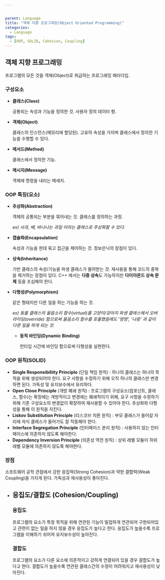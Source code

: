 ```yaml
---


parent: Language
title: "객체 지향 프로그래밍(Object Oriented Programming)"
categories:
  - Language
tags:
  - [OOP, SOLID, Cohesion, Coupling]
---
```


## 객체 지향 프로그래밍

프로그램의 모든 것을 객체(Object)로 취급하는 프로그래밍 패러다임.



### 구성요소

- **클래스(Class)**

  공통되는 속성과 기능을 정의한 것. 사용자 정의 데이터 형.

- **객체(Object)**

  클래스의 인스턴스(메모리에 할당된). 고유의 속성을 가지며 클래스에서 정의한 기능을 수행할 수 있다.

- **메서드(Method)**

  클래스에서 정의한 기능.

- **메시지(Message)**

  객체에 명령을 내리는 메세지.

  

### OOP 특징(요소)

- **추상화(Abstraction)**

  객체의 공통되는 부분을 묶어내는 것. 클래스를 정의하는 과정.

  *ex) 사과, 배, 바나나는 과일 이라는 클래스로 추상화할 수 있다.*

- **캡슐화(Encapsulation)**

  속성과 기능을 한데 묶고 접근을 제어하는 것. 정보은닉의 장점이 있다.

- **상속(Inheritance)**

  기반 클래스의 속성/기능을 파생 클래스가 물려받는 것. 재사용을 통해 코드의 중복을 제거하는 장점이 있다. C++ 에서는 **다중 상속**도 가능하지만 **다이아몬드 상속 문제** 등을 조심해야 한다.

- **다형성(Polymorphism)**

  같은 형태지만 다른 일을 하는 기능을 하는 것.

  *ex) 동물 클래스의 울음소리 함수(virtual)를 고양이/강아지 파생 클래스에서 오버라이딩(override) 함으로써 울음소리 함수를 호출했음에도 '멍멍', '냐옹' 과 같이 다른 일을 하게 되는 것.*

  - **동적 바인딩(Dynamic Binding)**

    런타임 시간에 바인딩 함으로써 다형성을 실현한다.

  

### OOP 원칙(SOLID)

- **Single Responsibiliity Principle** (단일 책임 원칙) : 하나의 클래스는 하나의 목적을 위해 생성되어야 한다. 요구 사항을 수정하기 위해 오직 하나의 클래스만 변경하면 된다. 가독성 및 유지보수에서 유리하다.
- **Open Close Principle** (개방 폐쇄 원칙) : 프로그램의 구성요소(컴포넌트, 클래스, 함수)는 확장에는 개방적이고 변경에는 폐쇄적이기 위해, 요구 사항을 수정하기 위해 기존 구성요소의 변경없이 확장하여 재사용할 수 있어야 한다. 추상화와 다형성을 통해 이 원칙을 지킨다.
- **Liskov Substitution Principle** (리스코브 치환 원칙) : 부모 클래스가 들어갈 자리에 자식 클래스가 들어가도 잘 작동해야 한다.
- **Interface Segregation Principle** (인터페이스 분리 원칙) : 사용하지 않는 인터페이스에 의존하지 않도록 해야한다.
- **Dependency Inversion Principle** (의존성 역전 원칙) : 상위 레벨 모듈이 하위 레벨 모듈에 의존하지 않도록 해야한다.



### 장점

소프트웨어 공학 관점에서 강한 응집력(Strong Cohesion)과 약한 결합력(Weak Coupling)을 가지게 된다. 가독성과 재사용성이 좋아진다.



- ## 응집도/결합도 (Cohesion/Coupling)

  
  
  ### **응집도**
  
  프로그램의 요소가 특정 목적을 위해 연관된 기능이 밀접하게 연관되어 구현되어있고 관련이 없는 일을 하지 않을 경우 응집도가 높다고 한다. 응집도가 높을수록 프로그램을 이해하기 쉬어져 유지보수성이 높아진다.
  
  
  
  ### **결합도**
  
  프로그램의 요소가 다른 요소에 의존적이고 강하게 연결되어 있을 경우 결합도가 높다고 한다. 결합도가 높을수록 연관된 클래스간의 수정이 어려워지고 재사용성이 낮아진다.
  
  

